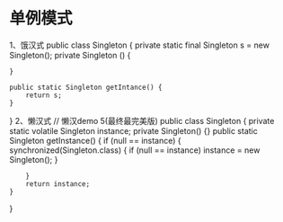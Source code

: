 # 单例模式
1、饿汉式
public class Singleton {
    private static final Singleton s = new Singleton();
    private Singleton () {
 
    }
 
    public static Singleton getIntance() {
        return s;
    }
}
2、懒汉式
// 懒汉demo 5(最终最完美版)
public class Singleton {
    private static volatile Singleton instance;
    private Singleton() {}
    public static Singleton getInstance() {
        if (null == instance) {
            synchronized(Singleton.class) {
                if (null == instance)
                    instance = new Singleton();
            }
 
        }
        return instance;
    }
}
